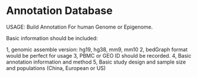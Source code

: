 
# Annotation Database

USAGE: Build Annotation For human Genome or Epigenome.

Basic information should be included:

1, genomic assemble version: hg19, hg38, mm9, mm10
2, bedGraph format would be perfect for usage
3, PBMC or GEO ID should be recorded.
4, Basic annotation information and method
5, Basic study design and sample size and populations (China, European or US)
